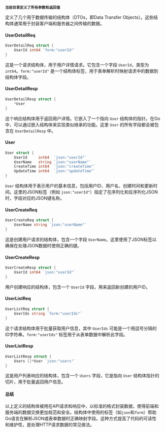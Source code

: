 **`当前目录定义了所有参数和返回值`**

定义了几个用于数据传输的结构体（DTOs，即Data Transfer Objects）。这些结构体通常用于封装客户端和服务器之间传输的数据。


#### UserDetailReq
```go
UserDetailReq struct {
	UserId int64 `form:"userId"`
}
```
这是一个请求结构体，用于用户详情请求。它包含一个字段 `UserId`，类型为 `int64`。`form:"userId"` 是一个结构体标签，用于表单解析时映射请求中的数据到结构体字段。

#### UserDetailResp
```go
UserDetailResp struct {
	*User
}
```
这个响应结构体用于返回用户详情。它嵌入了一个指向 `User` 结构体的指针。在Go中，可以通过嵌入结构体来实现类似继承的功能。这里 `User` 的所有字段都会被包含在 `UserDetailResp` 中。

#### User
```go
User struct {
	UserId     int64  `json:"userId"`
	UserName   string `json:"userName"`
	CreateTime int64  `json:"createTime"`
	UpdateTime int64  `json:"updateTime"`
}
```
`User` 结构体用于表示用户的基本信息，包括用户ID、用户名、创建时间和更新时间。这里的JSON标签（例如 `json:"userId"`）指定了在序列化和反序列化JSON时，字段对应的JSON键名称。

#### UserCreateReq
```go
UserCreateReq struct {
	UserName string `json:"userName"`
}
```
这是创建用户请求的结构体，包含一个字段 `UserName`。这里使用了JSON标签以确保在处理JSON数据时使用正确的键。

#### UserCreateResp
```go
UserCreateResp struct {
	UserId int64 `json:"userId"`
}
```
用户创建响应的结构体，包含一个 `UserId` 字段，用来返回新创建的用户ID。

#### UserListReq
```go
UserListReq struct {
	UserIds string `form:"userIds"`
}
```
这个请求结构体用于批量获取用户信息，其中 `UserIds` 可能是一个用逗号分隔的ID字符串。`form:"userIds"` 标签用于从表单数据中解析此字段。

#### UserListResp
```go
UserListResp struct {
	Users []*User `json:"users"`
}
```
这是用户列表响应的结构体，包含一个 `Users` 字段，它是指向 `User` 结构体指针的切片，用于批量返回用户信息。

#### 总结
以上定义的结构体被用在API请求和响应中，以标准的格式封装数据，使得前端和服务端的数据交换更加规范和安全。结构体中使用的标签（如`json`和`form`）帮助Go语言在解析JSON或表单数据时正确映射字段。这种方式提高了代码的可读性和维护性，是处理HTTP请求数据的常见做法。